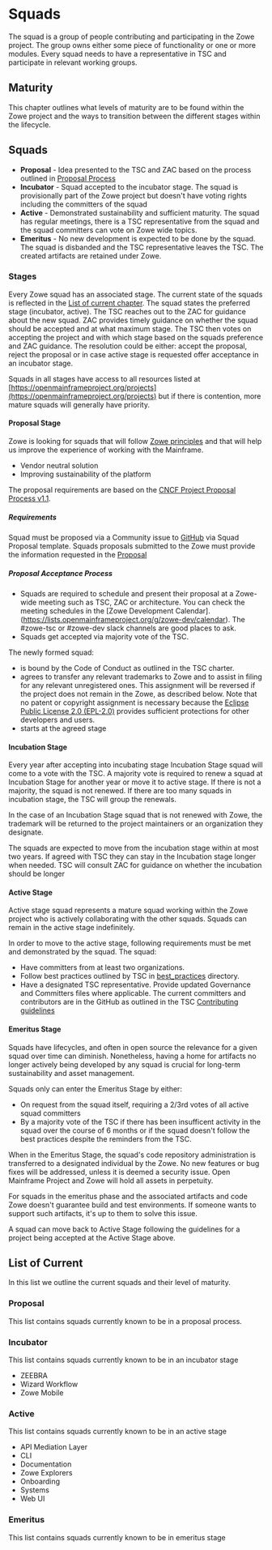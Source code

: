 # Squads

The squad is a group of people contributing and participating in the Zowe project. The group owns either some piece of functionality or one or more modules. Every squad needs to have a representative in TSC and participate in relevant working groups. 

## Maturity

This chapter outlines what levels of maturity are to be found within the Zowe project and the ways to transition between the different stages within the lifecycle.

## Squads

- **Proposal** - Idea presented to the TSC and ZAC based on the process outlined in [Proposal Process](#proposal-acceptance-process)
- **Incubator** - Squad accepted to the incubator stage. The squad is provisionally part of the Zowe project but doesn't have voting rights including the committers of the squad  
- **Active** - Demonstrated sustainability and sufficient maturity. The squad has regular meetings, there is a TSC representative from the squad and the squad committers can vote on Zowe wide topics.
- **Emeritus** - No new development is expected to be done by the squad. The squad is disbanded and the TSC representative leaves the TSC. The created artifacts are retained under Zowe. 

### Stages

Every Zowe squad has an associated stage. The current state of the squads is reflected in the [List of current chapter](#list-of-current). The squad states the preferred stage (incubator, active). The TSC reaches out to the ZAC for guidance about the new squad. ZAC provides timely guidance on whether the squad should be accepted and at what maximum stage. The TSC then votes on accepting the project and with which stage based on the squads preference and ZAC guidance. The resolution could be either: accept the proposal, reject the proposal or in case active stage is requested offer acceptance in an incubator stage. 

Squads in all stages have access to all resources listed at [https://openmainframeproject.org/projects](https://openmainframeproject.org/projects) but if there is contention, more mature squads will generally have priority.

#### Proposal Stage

Zowe is looking for squads that will follow [Zowe principles](principles.md) and that will help us improve the experience of working with the Mainframe. 

- Vendor neutral solution
- Improving sustainability of the platform

The proposal requirements are based on the [CNCF Project Proposal Process v1.1](https://github.com/CNCF/toc/blob/40abe6f81c2b46842a87d6c47cf4190f0d8c1856/process/project_proposals.adoc).

##### Requirements

Squad must be proposed via a Community issue to [GitHub](https://github.com/zowe/community/issues) via Squad Proposal template. Squads proposals submitted to the Zowe must provide the information requested in the [Proposal](../.github/ISSUE_TEMPLATE/proposal.md)

##### Proposal Acceptance Process

* Squads are required to schedule and present their proposal at a Zowe-wide meeting such as TSC, ZAC or architecture. You can check the meeting schedules in the [Zowe Development Calendar].(https://lists.openmainframeproject.org/g/zowe-dev/calendar). The #zowe-tsc or #zowe-dev slack channels are good places to ask. 
* Squads get accepted via majority vote of the TSC.

The newly formed squad:
* is bound by the Code of Conduct as outlined in the TSC charter.
* agrees to transfer any relevant trademarks to Zowe and to assist in filing for any relevant unregistered ones. This assignment will be reversed if the project does not remain in the Zowe, as described below. Note that no patent or copyright assignment is necessary because the [Eclipse Public License 2.0 (EPL-2.0)](https://spdx.org/licenses/EPL-2.0.html) provides sufficient protections for other developers and users.
* starts at the agreed stage

#### Incubation Stage

Every year after accepting into incubating stage Incubation Stage squad will come to a vote with the TSC. A majority vote is required to renew a squad at Incubation Stage for another year or move it to active stage. If there is not a majority, the squad is not renewed. If there are too many squads in incubation stage, the TSC will group the renewals.

In the case of an Incubation Stage squad that is not renewed with Zowe, the trademark will be returned to the project maintainers or an organization they designate.

The squads are expected to move from the incubation stage within at most two years. If agreed with TSC they can stay in the Incubation stage longer when needed. TSC will consult ZAC for guidance on whether the incubation should be longer  

#### Active Stage

Active stage squad represents a mature squad working within the Zowe project who is actively collaborating with the other squads. Squads can remain in the active stage indefinitely. 

In order to move to the active stage, following requirements must be met and demonstrated by the squad. The squad:
 * Have committers from at least two organizations.
 * Follow best practices outlined by TSC in [best_practices](https://github.com/zowe/community/tree/master/Technical-Steering-Committee/best-practices) directory.
 * Have a designated TSC representative. Provide updated Governance and Committers files where applicable. The current committers and contributors are in the GitHub as outlined in the TSC [Contributing guidelines](contributing.md)

#### Emeritus Stage

Squads have lifecycles, and often in open source the relevance for a given squad over time can diminish. Nonetheless, having a home for artifacts no longer actively being developed by any squad is crucial for long-term sustainability and asset management. 

Squads only can enter the Emeritus Stage by either:

* On request from the squad itself, requiring a 2/3rd votes of all active squad committers
* By a majority vote of the TSC if there has been insufficent activity in the squad over the course of 6 months or if the squad doesn't follow the best practices despite the reminders from the TSC.

When in the Emeritus Stage, the squad's code repository administration is transferred to a designated individual by the Zowe. No new features or bug fixes will be addressed, unless it is deemed a security issue. Open Mainframe Project and Zowe will hold all assets in perpetuity.

For squads in the emeritus phase and the associated artifacts and code Zowe doesn't guarantee build and test environments. If someone wants to support such artifacts, it's up to them to solve this issue.

A squad can move back to Active Stage following the guidelines for a project being accepted at the Active Stage above.

## List of Current

In this list we outline the current squads and their level of maturity. 

### Proposal

This list contains squads currently known to be in a proposal process. 

### Incubator

This list contains squads currently known to be in an incubator stage

- ZEEBRA
- Wizard Workflow
- Zowe Mobile

### Active

This list contains squads currently known to be in an active stage

- API Mediation Layer
- CLI
- Documentation
- Zowe Explorers
- Onboarding
- Systems
- Web UI

### Emeritus

This list contains squads currently known to be in emeritus stage 
